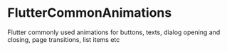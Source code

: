 # FlutterCommonAnimations
Flutter commonly used animations for buttons, texts, dialog opening and closing, page transitions, list items etc
